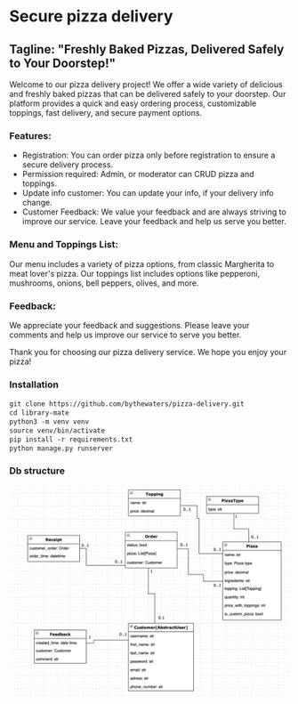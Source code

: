 # Secure pizza delivery

## Tagline: "Freshly Baked Pizzas, Delivered Safely to Your Doorstep!"

Welcome to our pizza delivery project! We offer a wide variety of delicious and freshly baked pizzas that can be delivered safely to your doorstep. Our platform provides a quick and easy ordering process, customizable toppings, fast delivery, and secure payment options.

### Features:
- Registration: You can order pizza only before registration to ensure a secure delivery process.
- Permission required: Admin, or moderator can CRUD pizza and toppings.
- Update info customer: You can update your info, if your delivery info change.
- Customer Feedback: We value your feedback and are always striving to improve our service. Leave your feedback and help us serve you better.

### Menu and Toppings List:
Our menu includes a variety of pizza options, from classic Margherita to meat lover's pizza. Our toppings list includes options like pepperoni, mushrooms, onions, bell peppers, olives, and more.

### Feedback:
We appreciate your feedback and suggestions. Please leave your comments and help us improve our service to serve you better.

Thank you for choosing our pizza delivery service. We hope you enjoy your pizza!

### Installation

```shell
git clone https://github.com/bythewaters/pizza-delivery.git
cd library-mate
python3 -m venv venv 
source venv/bin/activate 
pip install -r requirements.txt
python manage.py runserver
```

### Db structure

![Db structure project](db_structure.png)
